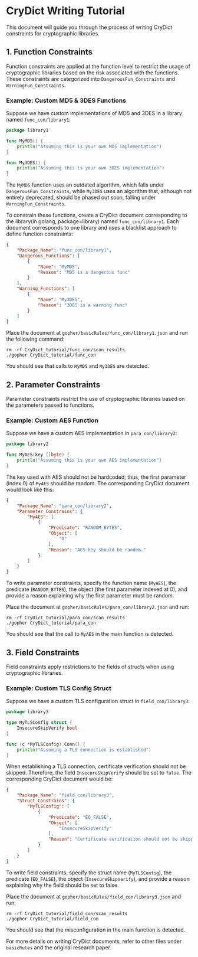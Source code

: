 # CryDict Writing Tutorial

This document will guide you through the process of writing CryDict constraints for cryptographic libraries.

## 1. Function Constraints

Function constraints are applied at the function level to restrict the usage of cryptographic libraries based on the risk associated with the functions. These constraints are categorized into `DangerousFun_Constraints` and `WarningFun_Constraints`.

### Example: Custom MD5 & 3DES Functions

Suppose we have custom implementations of MD5 and 3DES in a library named `func_con/library1`:

```go
package library1

func MyMD5() {
	println("Assuming this is your own MD5 implementation")
}

func My3DES() {
	println("Assuming this is your own 3DES implementation")
}
```

The `MyMD5` function uses an outdated algorithm, which falls under `DangerousFun_Constraints`, while `My3DES` uses an algorithm that, although not entirely deprecated, should be phased out soon, falling under `WarningFun_Constraints`.

To constrain these functions, create a CryDict document corresponding to the library(in golang, package=library) named `func_con/library1`. Each document corresponds to one library and uses a blacklist approach to define function constraints:

```json
{
    "Package_Name": "func_con/library1",
    "Dangerous_Functions": [
        {
            "Name": "MyMD5",
            "Reason": "MD5 is a dangerous func"
        }
    ],
    "Warning_Functions": [
        {
            "Name": "My3DES",
            "Reason": "3DES is a warning func"
        }
    ]
}
```

Place the document at `gopher/basicRules/func_con/library1.json` and run the following command:

```
rm -rf CryDict_tutorial/func_con/scan_results
./gopher CryDict_tutorial/func_con
```

You should see that calls to `MyMD5` and `My3DES` are detected.

## 2. Parameter Constraints

Parameter constraints restrict the use of cryptographic libraries based on the parameters passed to functions.

### Example: Custom AES Function

Suppose we have a custom AES implementation in `para_con/library2`:

```go
package library2

func MyAES(key []byte) {
	println("Assuming this is your own AES implementation")
}
```

The key used with AES should not be hardcoded; thus, the first parameter (index 0) of `MyAES` should be random. The corresponding CryDict document would look like this:

```json
{
    "Package_Name": "para_con/library2",
    "Parameter_Constrains": {
        "MyAES": [
            {
                "Predicate": "RANDOM_BYTES",
                "Object": [
                    "0"
                ],
                "Reason": "AES-key should be random."
            }
        ]
    }
}
```

To write parameter constraints, specify the function name (`MyAES`), the predicate (`RANDOM_BYTES`), the object (the first parameter indexed at 0), and provide a reason explaining why the first parameter must be random.

Place the document at `gopher/basicRules/para_con/library2.json` and run:

```
rm -rf CryDict_tutorial/para_con/scan_results
./gopher CryDict_tutorial/para_con
```

You should see that the call to `MyAES` in the main function is detected.

## 3. Field Constraints

Field constraints apply restrictions to the fields of structs when using cryptographic libraries.

### Example: Custom TLS Config Struct

Suppose we have a custom TLS configuration struct in `field_con/library3`:

```go
package library3

type MyTLSConfig struct {
	InsecureSkipVerify bool
}

func (c *MyTLSConfig) Conn() {
	println("Assuming a TLS connection is established")
}
```

When establishing a TLS connection, certificate verification should not be skipped. Therefore, the field `InsecureSkipVerify` should be set to `false`. The corresponding CryDict document would be:

```json
{
    "Package_Name": "field_con/library3",
    "Struct_Constrains": {
        "MyTLSConfig": [
            {
                "Predicate": "EQ_FALSE",
                "Object": [
                    "InsecureSkipVerify"
                ],
                "Reason": "Certificate verification should not be skipped"
            }
        ]
    }
}
```

To write field constraints, specify the struct name (`MyTLSConfig`), the predicate (`EQ_FALSE`), the object (`InsecureSkipVerify`), and provide a reason explaining why the field should be set to false.

Place the document at `gopher/basicRules/field_con/library3.json` and run:

```
rm -rf CryDict_tutorial/field_con/scan_results
./gopher CryDict_tutorial/field_con
```

You should see that the misconfiguration in the main function is detected.

For more details on writing CryDict documents, refer to other files under `basicRules` and the original research paper.